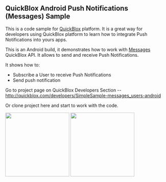 ## QuickBlox Android Push Notifications (Messages) Sample

This is a code sample for [QuickBlox](http://quickblox.com/) platform. It is a great way for developers using QuickBlox platform to learn how to integrate Push Notifications into yours apps.

This is an Android build, it demonstrates how to work with [Messages](http://quickblox.com/developers/Messages) QuickBlox API.
It allows to send and receive Push Notifications. 

It shows how to:
<ul>
<li> Subscribe a User to receive Push Notifications</li>
<li> Send push notification</li>
</ul>

Go to project page on QuickBlox Developers Section -- <http://quickblox.com/developers/SimpleSample-messages_users-android>

Or clone project here and start to work with the code.

<img src="http://files.quickblox.com/Sample_Messages_1.png" width=200 />&nbsp;<img src="http://files.quickblox.com/android_messages_1.png" width=200 />

